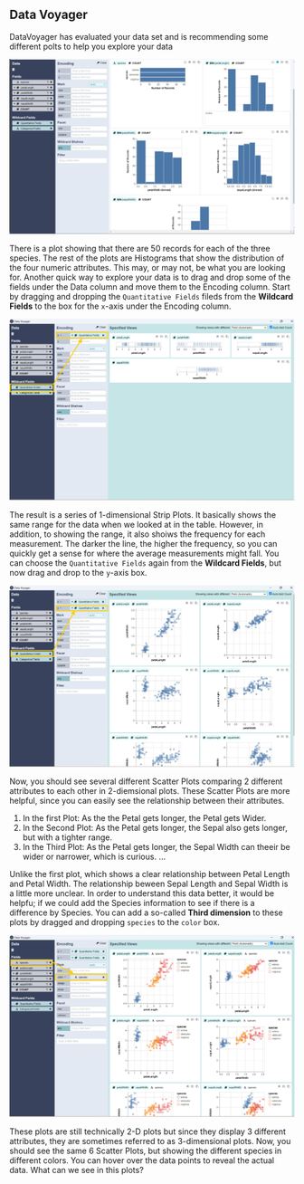 ## Data Voyager
DataVoyager has evaluated your data set and is recommending some different polts to help  you explore your data

![DataVoyager](irisvisual1.png)

There is a plot showing that there are 50 records for each of the three species. The rest of the plots are Histograms that show the distribution of the four numeric attributes. This may, or may not, be what you are looking for. Another quick way to explore your data is to drag and drop some of the fields under the Data column and move them to the Encoding column. Start by dragging and dropping the `Quantitative Fields` fileds from the **Wildcard Fields** to the box for the `x`-axis under the Encoding column.

![1-dim Strip plot x](x-axis.png)

The result is a series of $1$-dimensional Strip Plots. It basically shows the same range for the  data when we looked at in the table. However, in addition, to showing the range, it also shoiws the frequency for each measurement. The darker the line, the higher the frequency, so you can quickly get a sense for where the average measurements might fall. You can choose the `Quantitative Fields` again from the **Wildcard Fields**, but now drag and drop to the `y`-axis box.

![2-dim Strip plot y](y-axis.png)

Now, you should see several different Scatter Plots comparing 2 different attributes to each other in $2$-diemsional plots. These Scatter Plots are more helpful, since you can easily see the relationship between their attributes. 
1. In the first Plot: As the the Petal gets longer, the Petal gets Wider.
2. In the Second Plot: As the Petal gets longer, the Sepal also gets longer, but with a tighter range.
3. In the Third Plot: As the Petal gets longer, the Sepal Width can theeir be wider or narrower, which is curious. ...

Unlike the first plot, which shows a clear relationship between Petal Length and Petal Width. The relationship beween Sepal Length and Sepal Width is a little more unclear. In order to understand this data better, it would be helpfu; if we could add the Species information to see if there is a difference by Species. You can add a so-called **Third dimension** to these plots by dragged and dropping `species` to the `color` box.

![3-dim Strip plot color](colorbar.png)

These plots are still technically $2$-D plots but since they display $3$ different attributes, they are sometimes referred to as $3$-dimensional plots. Now, you should see the same $6$ Scatter Plots, but showing the different species in different colors. You can hover over the data points to reveal the actual data. What can we see in this plots?